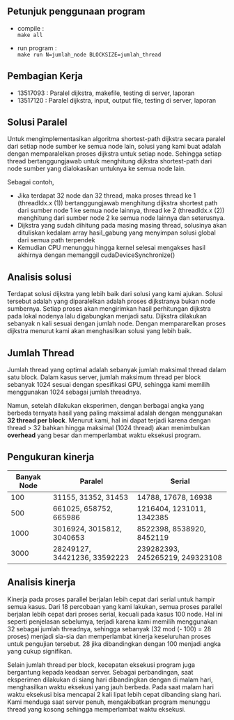 ## Petunjuk penggunaan program
* compile :   
<code>make all</code>

* run program :   
<code>make run N=jumlah_node BLOCKSIZE=jumlah_thread</code>

## Pembagian Kerja
* 13517093 : Paralel dijkstra, makefile, testing di server, laporan
* 13517120 : Paralel dijkstra, input, output file, testing di server, laporan 

## Solusi Paralel
Untuk mengimplementasikan algoritma shortest-path dijkstra secara paralel dari setiap node sumber ke semua node lain, solusi yang kami buat adalah dengan memparalelkan proses dijkstra untuk setiap node. Sehingga setiap thread bertanggungjawab untuk menghitung dijkstra shortest-path dari node sumber yang dialokasikan untuknya ke semua node lain.  

Sebagai contoh, 
* Jika terdapat 32 node dan 32 thread, maka proses thread ke 1 (threadIdx.x (1)) bertanggungjawab menghitung dijkstra shortest path dari sumber node 1 ke semua node lainnya, thread ke 2 (threadIdx.x (2)) menghitung dari sumber node  2 ke semua node lainnya dan seterusnya.
* Dijkstra yang sudah dihitung pada masing masing thread, solusinya akan dituliskan kedalam array hasil_gabung yang menyimpan solusi global dari semua path terpendek
* Kemudian CPU menunggu hingga kernel selesai mengakses hasil akhirnya dengan memanggil cudaDeviceSynchronize()

## Analisis solusi
Terdapat solusi dijkstra yang lebih baik dari solusi yang kami ajukan. 
Solusi tersebut adalah yang diparalelkan adalah proses dijkstranya bukan node sumbernya.
Setiap proses akan mengirimkan hasil perhitungan dijkstra pada lokal nodenya lalu digabungkan menjadi satu.
Dijkstra dilakukan sebanyak n kali sesuai dengan jumlah node. Dengan mempararelkan proses dijkstra menurut kami akan menghasilkan solusi yang lebih baik.

## Jumlah Thread
Jumlah thread yang optimal adalah sebanyak jumlah maksimal thread dalam satu block. Dalam kasus server, jumlah maksimum thread per block sebanyak 1024 sesuai dengan spesifikasi GPU, sehingga kami memilih menggunakan 1024 sebagai jumlah threadnya.

Namun, setelah dilakukan eksperimen, dengan berbagai angka yang berbeda ternyata hasil yang paling maksimal adalah dengan menggunakan **32 thread per block**. Menurut kami, hal ini dapat terjadi karena dengan thread > 32 bahkan hingga maksimal (1024 thread) akan menimbulkan **overhead** yang besar dan memperlambat waktu eksekusi program.

## Pengukuran kinerja
| Banyak Node | Paralel | Serial |
| ------ | ------ | ------ |
| 100         | 31155, 31352, 31453       | 14788, 17678, 16938 |
| 500         | 661025, 658752, 665986    | 1216404, 1231011, 1342385  |
| 1000        | 3016924, 3015812, 3040653 | 8522398, 8538920, 8452119  |
| 3000        | 28249127, 34421236, 33592223 | 239282393, 245265219, 249323108 |

## Analisis kinerja
Kinerja pada proses parallel berjalan lebih cepat dari serial untuk hampir semua kasus. Dari 18 percobaan yang kami lakukan, semua proses parallel berjalan lebih cepat dari proses serial, kecuali pada kasus 100 node. Hal ini seperti penjelasan sebelumya, terjadi karena kami memilih menggunakan 32 sebagai jumlah threadnya, sehingga sebanyak (32 mod (- 100) = 28 proses) menjadi sia-sia dan memperlambat kinerja keseluruhan proses untuk pengujian tersebut. 28 jika dibandingkan dengan 100 menjadi angka yang cukup signifikan. 

Selain jumlah thread per block, kecepatan eksekusi program juga bergantung kepada keadaan server. Sebagai perbandingan, saat eksperimen dilakukan di siang hari dibandingkan dengan di malam hari, menghasilkan waktu eksekusi yang jauh berbeda. Pada saat malam hari waktu eksekusi bisa mencapai 2 kali lipat lebih cepat dibanding siang hari. Kami menduga saat server penuh, mengakibatkan program menunggu thread yang kosong sehingga memperlambat waktu eksekusi.

